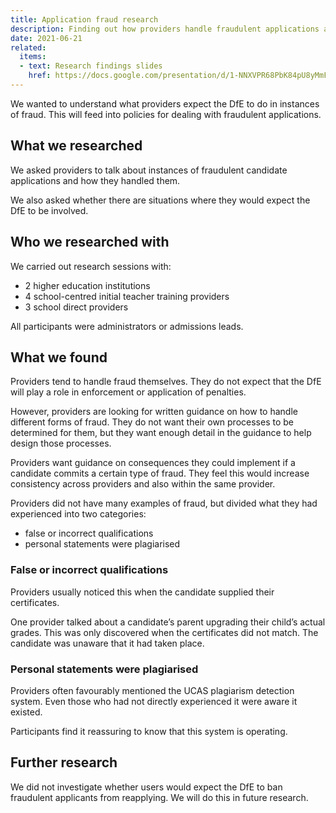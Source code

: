 ```yaml
---
title: Application fraud research
description: Finding out how providers handle fraudulent applications and what they consider the DfE’s role to be
date: 2021-06-21
related:
  items:
  - text: Research findings slides
    href: https://docs.google.com/presentation/d/1-NNXVPR68PbK84pU8yMmFpOZcRyJDPYdpdw3WNuYMxU/edit#slide=id.p3
---
```


We wanted to understand what providers expect the DfE to do in instances of fraud. This will feed into policies for dealing with fraudulent applications. 

## What we researched

We asked providers to talk about instances of fraudulent candidate applications and how they handled them. 

We also asked whether there are situations where they would expect the DfE to be involved. 

## Who we researched with

We carried out research sessions with:

- 2 higher education institutions
- 4 school-centred initial teacher training providers
- 3 school direct providers

All participants were administrators or admissions leads.

## What we found

Providers tend to handle fraud themselves. They do not expect that the DfE will play a role in enforcement or application of penalties.  

However, providers are looking for written guidance on how to handle different forms of fraud. They do not want their own processes to be determined for them, but they want enough detail in the guidance to help design those processes. 

Providers want guidance on consequences they could implement if a candidate commits a certain type of fraud. They feel this would increase consistency across providers and also within the same provider. 

Providers did not have many examples of fraud, but divided what they had experienced into two categories:

- false or incorrect qualifications
- personal statements were plagiarised

### False or incorrect qualifications

Providers usually noticed this when the candidate supplied their certificates. 

One provider talked about a candidate’s parent upgrading their child’s actual grades. This was only discovered when the certificates did not match. The candidate was unaware that it had taken place.

### Personal statements were plagiarised

Providers often favourably mentioned the UCAS plagiarism detection system. Even those who had not directly experienced it were aware it existed. 

Participants find it reassuring to know that this system is operating.

## Further research

We did not investigate whether users would expect the DfE to ban fraudulent applicants from reapplying. We will do this in future research. 
